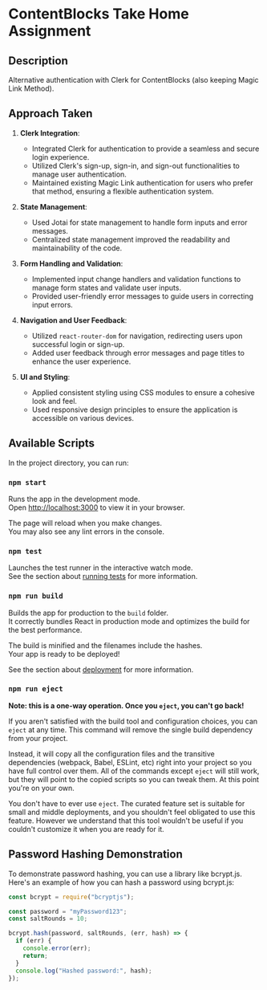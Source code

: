 # ContentBlocks Take Home Assignment

## Description

Alternative authentication with Clerk for ContentBlocks (also keeping Magic Link Method).

## Approach Taken

1. **Clerk Integration**:

   - Integrated Clerk for authentication to provide a seamless and secure login experience.
   - Utilized Clerk's sign-up, sign-in, and sign-out functionalities to manage user authentication.
   - Maintained existing Magic Link authentication for users who prefer that method, ensuring a flexible authentication system.

2. **State Management**:

   - Used Jotai for state management to handle form inputs and error messages.
   - Centralized state management improved the readability and maintainability of the code.

3. **Form Handling and Validation**:

   - Implemented input change handlers and validation functions to manage form states and validate user inputs.
   - Provided user-friendly error messages to guide users in correcting input errors.

4. **Navigation and User Feedback**:

   - Utilized `react-router-dom` for navigation, redirecting users upon successful login or sign-up.
   - Added user feedback through error messages and page titles to enhance the user experience.

5. **UI and Styling**:
   - Applied consistent styling using CSS modules to ensure a cohesive look and feel.
   - Used responsive design principles to ensure the application is accessible on various devices.

## Available Scripts

In the project directory, you can run:

### `npm start`

Runs the app in the development mode.\
Open [http://localhost:3000](http://localhost:3000) to view it in your browser.

The page will reload when you make changes.\
You may also see any lint errors in the console.

### `npm test`

Launches the test runner in the interactive watch mode.\
See the section about [running tests](https://facebook.github.io/create-react-app/docs/running-tests) for more information.

### `npm run build`

Builds the app for production to the `build` folder.\
It correctly bundles React in production mode and optimizes the build for the best performance.

The build is minified and the filenames include the hashes.\
Your app is ready to be deployed!

See the section about [deployment](https://facebook.github.io/create-react-app/docs/deployment) for more information.

### `npm run eject`

**Note: this is a one-way operation. Once you `eject`, you can't go back!**

If you aren't satisfied with the build tool and configuration choices, you can `eject` at any time. This command will remove the single build dependency from your project.

Instead, it will copy all the configuration files and the transitive dependencies (webpack, Babel, ESLint, etc) right into your project so you have full control over them. All of the commands except `eject` will still work, but they will point to the copied scripts so you can tweak them. At this point you're on your own.

You don't have to ever use `eject`. The curated feature set is suitable for small and middle deployments, and you shouldn't feel obligated to use this feature. However we understand that this tool wouldn't be useful if you couldn't customize it when you are ready for it.

## Password Hashing Demonstration

To demonstrate password hashing, you can use a library like bcrypt.js. Here's an example of how you can hash a password using bcrypt.js:

```javascript
const bcrypt = require("bcryptjs");

const password = "myPassword123";
const saltRounds = 10;

bcrypt.hash(password, saltRounds, (err, hash) => {
  if (err) {
    console.error(err);
    return;
  }
  console.log("Hashed password:", hash);
});
```
